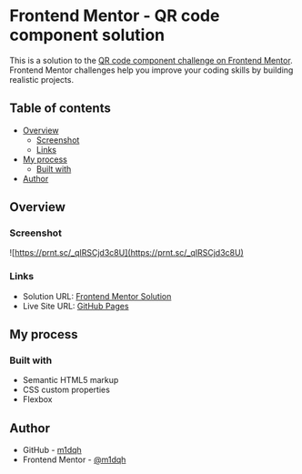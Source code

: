 # Frontend Mentor - QR code component solution

This is a solution to the [QR code component challenge on Frontend Mentor](https://www.frontendmentor.io/challenges/qr-code-component-iux_sIO_H). Frontend Mentor challenges help you improve your coding skills by building realistic projects.

## Table of contents

- [Overview](#overview)
  - [Screenshot](#screenshot)
  - [Links](#links)
- [My process](#my-process)
  - [Built with](#built-with)
- [Author](#author)

## Overview

### Screenshot

![https://prnt.sc/_qIRSCjd3c8U](https://prnt.sc/_qIRSCjd3c8U)

### Links

- Solution URL: [Frontend Mentor Solution](https://www.frontendmentor.io/solutions/qr-component-challenge-WVV2XjkfrW)
- Live Site URL: [GitHub Pages](https://m1dqh.github.io/qr-code-component/)

## My process

### Built with

- Semantic HTML5 markup
- CSS custom properties
- Flexbox

## Author

- GitHub - [m1dqh](https://github.com/m1dqh)
- Frontend Mentor - [@m1dqh](https://www.frontendmentor.io/profile/m1dqh)
